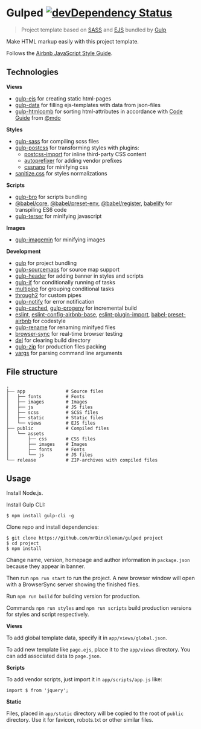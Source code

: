 # Gulped [![devDependency Status][daviddm-image]][daviddm-url]

> Project template based on [SASS](http://sass-lang.com/) and [EJS](http://ejs.co/) bundled by [Gulp](https://gulpjs.com/)

Make HTML markup easily with this project template.

Follows the [Airbnb JavaScript Style Guide](https://github.com/airbnb/javascript).

## Technologies

**Views**

* [gulp-ejs](https://www.npmjs.com/package/gulp-ejs) for creating static html-pages
* [gulp-data](https://www.npmjs.com/package/gulp-data) for filling ejs-templates with data from json-files
* [gulp-htmlcomb](https://www.npmjs.com/package/gulp-htmlcomb) for sorting html-attributes in accordance with [Code Guide](http://codeguide.co/#html-attribute-order) from [@mdo](https://github.com/mdo)

**Styles**

* [gulp-sass](https://www.npmjs.com/package/gulp-sass) for compiling scss files
* [gulp-postcss](https://www.npmjs.com/package/gulp-postcss) for transforming styles with plugins:
  + [postcss-import](https://www.npmjs.com/package/postcss-import) for inline third-party CSS content
  + [autoprefixer](https://www.npmjs.com/package/autoprefixer) for adding vendor prefixes
  + [cssnano](https://www.npmjs.com/package/cssnano) for minifying css
* [sanitize.css](https://www.npmjs.com/package/sanitize.css) for styles normalizations

**Scripts**

* [gulp-bro](https://www.npmjs.com/package/gulp-bro) for scripts bundling
* [@babel/core](https://www.npmjs.com/package/@babel/core), [@babel/preset-env](https://www.npmjs.com/package/@babel/preset-env), [@babel/register](https://www.npmjs.com/package/@babel/register), [babelify](https://www.npmjs.com/package/babelify) for transpiling ES6 code
* [gulp-terser](https://www.npmjs.com/package/gulp-terser) for minifying javascript

**Images**

* [gulp-imagemin](https://www.npmjs.com/package/gulp-imagemin) for minifying images

**Development**

* [gulp](https://www.npmjs.com/package/gulp) for project bundling
* [gulp-sourcemaps](https://www.npmjs.com/package/gulp-sourcemaps) for source map support
* [gulp-header](https://www.npmjs.com/package/gulp-header) for adding banner in styles and scripts
* [gulp-if](https://www.npmjs.com/package/gulp-if) for conditionally running of tasks
* [multipipe](https://www.npmjs.com/package/multipipe) for grouping conditional tasks
* [through2](https://www.npmjs.com/package/through2) for custom pipes
* [gulp-notify](https://www.npmjs.com/package/gulp-notify) for error notification
* [gulp-cached](https://www.npmjs.com/package/gulp-cached), [gulp-progeny](https://www.npmjs.com/package/gulp-progeny) for incremental build
* [eslint](https://www.npmjs.com/package/eslint), [eslint-config-airbnb-base](https://www.npmjs.com/package/eslint-config-airbnb-base), [eslint-plugin-import](https://www.npmjs.com/package/eslint-plugin-import), [babel-preset-airbnb](https://www.npmjs.com/package/babel-preset-airbnb) for codestyle
* [gulp-rename](https://www.npmjs.com/package/gulp-rename) for renaming minifyed files
* [browser-sync](https://www.npmjs.com/package/browser-sync) for real-time browser testing
* [del](https://www.npmjs.com/package/del) for clearing build directory
* [gulp-zip](https://www.npmjs.com/package/gulp-zip) for production files packing
* [yargs](https://www.npmjs.com/package/yargs) for parsing command line arguments

## File structure

    .
    ├── app               # Source files
    │   ├── fonts         # Fonts
    │   ├── images        # Images
    │   ├── js            # JS files
    │   ├── scss          # SCSS files
    │   ├── static        # Static files
    │   └── views         # EJS files
    ├── public            # Compiled files
    │   └── assets
    │       ├── css       # CSS files
    │       ├── images    # Images
    │       ├── fonts     # Fonts
    │       └── js        # JS files
    └── release           # ZIP-archives with compiled files
 
## Usage

Install Node.js.

Install Gulp CLI:

    $ npm install gulp-cli -g

Clone repo and install dependencies:

    $ git clone https://github.com/mrDinckleman/gulped project
    $ cd project
    $ npm install

Change name, version, homepage and author information in `package.json` because they appear in banner.

Then run `npm run start` to run the project. A new browser window will open with a BrowserSync server showing the finished files.

Run `npm run build` for building version for production.

Commands `npm run styles` and `npm run scripts` build production versions for styles and script respectively.

**Views**

To add global template data, specify it in `app/views/global.json`.

To add new template like `page.ejs`, place it to the `app/views` directory. You can add associated data to `page.json`.

**Scripts**

To add vendor scripts, just import it in `app/scripts/app.js` like:

    import $ from 'jquery';

**Static**

Files, placed in `app/static` directory will be copied to the root of `public` directory. Use it for favicon, robots.txt or other similar files.

[daviddm-image]: https://david-dm.org/mrDinckleman/gulped/dev-status.svg
[daviddm-url]: https://david-dm.org/mrDinckleman/gulped?type=dev
